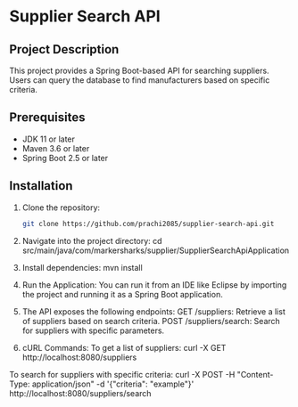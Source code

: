 # Supplier Search API

## Project Description
This project provides a Spring Boot-based API for searching suppliers. Users can query the database to find manufacturers based on specific criteria.

## Prerequisites
- JDK 11 or later
- Maven 3.6 or later
- Spring Boot 2.5 or later

## Installation
1. Clone the repository:
   ```bash
   git clone https://github.com/prachi2085/supplier-search-api.git

2. Navigate into the project directory:
   cd src/main/java/com/markersharks/supplier/SupplierSearchApiApplication

3. Install dependencies: mvn install
4. Run the Application:
   You can run it from an IDE like Eclipse by importing the project and running it as a Spring Boot application.
5. The API exposes the following endpoints:
GET /suppliers: Retrieve a list of suppliers based on search criteria.
POST /suppliers/search: Search for suppliers with specific parameters.

6. cURL Commands:
   To get a list of suppliers:
   curl -X GET http://localhost:8080/suppliers
   
  To search for suppliers with specific criteria:
  curl -X POST -H "Content-Type: application/json" -d '{"criteria": "example"}' http://localhost:8080/suppliers/search

